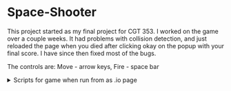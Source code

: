 <link rel="stylesheet" type="text/css" href="css/style.css" />

<div id="window">
    <canvas id="gameWindow" width="1024" height="768"></canvas>
</div>

<br />
<br />

# Space-Shooter
This project started as my final project for CGT 353. I worked on the game over a couple weeks. It had problems with collision detection, and just reloaded the page when you died after clicking okay on the popup with your final score. I have since then fixed most of the bugs.

The controls are: Move - arrow keys, Fire - space bar

<details>
    <summary>Scripts for game when run from as .io page</summary>
    <script type="text/javascript" src="js/jquery-1.8.1.js"></script>
    <script type="text/javascript" src="js/fix.js"></script>
    <script type="text/javascript" src="js/constants.js"></script>
    <script type="text/javascript" src="js/prototypesCollisionDetection.js"></script>
    <script type="text/javascript" src="js/prototypesBullet.js"></script>
    <script type="text/javascript" src="js/prototypesPlayer.js"></script>
    <script type="text/javascript" src="js/prototypesStar.js"></script>
    <script type="text/javascript" src="js/prototypesBackground.js"></script>
    <script type="text/javascript" src="js/prototypesEnemy.js"></script>
    <script type="text/javascript" src="js/prototypesEnemyAI.js"></script>
    <script type="text/javascript" src="js/prototypesGame.js"></script>
    <script type="text/javascript" src="js/game.js"></script>
</details>
